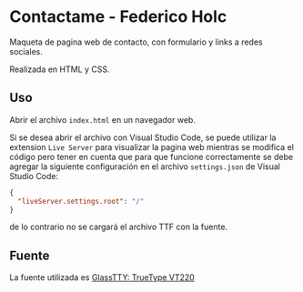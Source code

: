 # Contactame - Federico Holc

Maqueta de pagina web de contacto, con formulario y links a redes sociales.

Realizada en HTML y CSS.

## Uso

Abrir el archivo `index.html` en un navegador web.

Si se desea abrir el archivo con Visual Studio Code, se puede utilizar la extension `Live Server` para visualizar la pagina web mientras se modifica el código pero tener en cuenta que para que funcione correctamente se debe agregar la siguiente configuración en el archivo `settings.json` de Visual Studio Code:

```json
{
  "liveServer.settings.root": "/"
}
```

de lo contrario no se cargará el archivo TTF con la fuente.

## Fuente

La fuente utilizada es [GlassTTY: TrueType VT220](https://github.com/svofski/glasstty)
